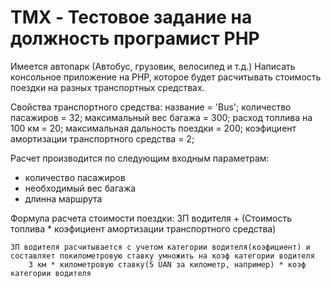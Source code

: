 # TMX - Тестовое задание на должность програмист PHP

Имеется автопарк (Автобус, грузовик, велосипед и т.д.)
Написать консольное приложение на PHP, которое будет расчитывать стоимость поездки на разных транспортных средствах.

Свойства транспортного средства:
    название = 'Bus';
    количество пасажиров = 32;
    максимальный вес багажа = 300;
    расход топлива на 100 км = 20;
    максимальная дальность поездки = 200;
    коэфициент амортизации транспортного средства = 2;

Расчет производится по следующим входным параметрам:
- количество пасажиров
- необходимый вес багажа
- длинна маршрута

Формула расчета стоимости поездки:
    ЗП водителя + (Стоимость топлива * коэфициент амортизации транспортного средства)

    ЗП водителя расчитывается с учетом категории водителя(коэфициент) и составляет покилометровую ставку умножить на коэф категории водителя
        3 км * километровую ставку(5 UAN за километр, например) * коэф категории водителя